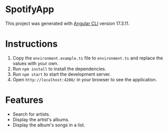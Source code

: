 # SpotifyApp

This project was generated with [Angular CLI](https://github.com/angular/angular-cli) version 17.3.11.

# Instructions

1. Copy the `environment.example.ts` file to `environment.ts` and replace the values with your own.
2. Run `npm install` to install the dependencies.
3. Run `npm start` to start the development server.
4. Open `http://localhost:4200/` in your browser to see the application.

# Features

- Search for artists.
- Display the artist's albums.
- Display the album's songs in a list.
